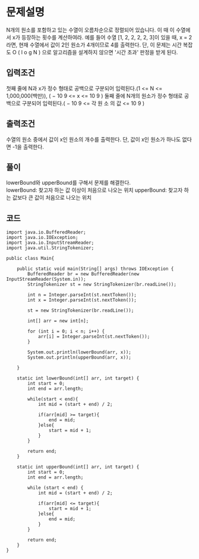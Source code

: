 # 문제설명
N개의 원소를 포함하고 있는 수열이 오름차순으로 정렬되어 있습니다. 이 때 이 수열에서 x가 등장하는 횟수를 계산하여라. 예를 들어 수열 [1, 2, 2, 2, 2, 3]이 있을 때, x = 2 라면, 현재 수열에서 값이 2인 원소가 4개이므로 4를 출력한다. 단, 이 문제는 시간 복잡도 
O
(
l
o
g
N
)
으로 알고리즘을 설계하지 않으면 '시간 초과' 판정을 받게 된다.

## 입력조건
첫째 줄에 N과 x가 정수 형태로 공백으로 구분되어 입력된다.(1 <= N <= 1,000,000(백만)), (
−
10
9
<=
x
<=
10
9
)
둘째 줄에 N개의 원소가 정수 형태로 공백으로 구분되어 입력된다.(
−
10
9
<=
각
원
소
의
값
<=
10
9
)
## 출력조건
수열의 원소 중에서 값이 x인 원소의 개수를 출력한다. 단, 값이 x인 원소가 하나도 없다면 -1을 출력한다.

## 풀이
lowerBound와 upperBound를 구해서 문제를 해결한다.  
lowerBound: 찾고자 하는 값 이상이 처음으로 나오는 위치
upperBound: 찾고자 하는 값보다 큰 값이 처음으로 나오는 위치


## 코드
```
import java.io.BufferedReader;
import java.io.IOException;
import java.io.InputStreamReader;
import java.util.StringTokenizer;

public class Main{

    public static void main(String[] args) throws IOException {
        BufferedReader br = new BufferedReader(new InputStreamReader(System.in));
        StringTokenizer st = new StringTokenizer(br.readLine());

        int n = Integer.parseInt(st.nextToken());
        int x = Integer.parseInt(st.nextToken());

        st = new StringTokenizer(br.readLine());

        int[] arr = new int[n];

        for (int i = 0; i < n; i++) {
            arr[i] = Integer.parseInt(st.nextToken());
        }

        System.out.println(lowerBound(arr, x));
        System.out.println(upperBound(arr, x));

    }

    static int lowerBound(int[] arr, int target) {
        int start = 0;
        int end = arr.length;

        while(start < end){
            int mid = (start + end) / 2;

            if(arr[mid] >= target){
                end = mid;
            }else{
                start = mid + 1;
            }
        }

        return end;
    }

    static int upperBound(int[] arr, int target) {
        int start = 0;
        int end = arr.length;

        while (start < end) {
            int mid = (start + end) / 2;

            if(arr[mid] <= target){
                start = mid + 1;
            }else{
                end = mid;
            }
        }

        return end;
    }
}
```
